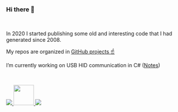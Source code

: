 ### Hi there 👋
<br>

In 2020 I started publishing some old and interesting code that I had generated since 2008.

My repos are organized in [GitHub projects  &#9757;](https://github.com/etfovac?tab=projects)

I’m currently working on USB HID communication in C# ([Notes](https://github.com/etfovac/hid/wiki/Notes))

<br>

<a href="https://www.linkedin.com/in/etfovac/"><img src="https://icon-icons.com/icons2/99/PNG/32/linkedin_socialnetwork_17441.png"> <a href="https://www.youracclaim.com/users/nikola-jovanovic.bf86d5ba"><img src="https://theme.zdassets.com/theme_assets/2382499/d2e455f37a41d85f6db43eba506997c548348b5a.png" width=55 hight=55> <a href="https://www.researchgate.net/profile/Nikola_Jovanovic9"><img src="https://icon-icons.com/icons2/2108/PNG/32/researchgate_icon_130843.png">

 

<!--
**etfovac/etfovac** is a ✨ _special_ ✨ repository because its `README.md` (this file) appears on your GitHub profile.

|<img src="https://images.youracclaim.com/size/220x220/images/84f9f6c4-167a-47bf-95bf-af1b4610fd67/36015_Certificate_Badges_FINAL__1__NI_Instructor_v5_copy_2.png" width=45 hight=45>|[My CLAD (LabVIEW Cert)](https://www.youracclaim.com/badges/3ee8a24f-0360-42d5-96c1-79f6296d7fe0/public_url)

Here are some ideas to get you started:

- 🔭 I’m currently working on ...
- 🌱 I’m currently learning ...
- 👯 I’m looking to collaborate on ...
- 🤔 I’m looking for help with ...
- 💬 Ask me about ...
- 📫 How to reach me: ...
- 😄 Pronouns: ...
- ⚡ Fun fact: ...
-->


